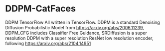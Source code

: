 # DDPM-CatFaces
DDPM TensorFlow
All written in TensorFlow.
DDPM is a standard Denoising Diffusion Probabilistic Model from https://arxiv.org/abs/2006.11239, 
DDPM_CFG includes Classifier Free Guidance, 
SRDiffusion is a super resolution DDPM with a super resolution ResNet low resolution encoder, following https://arxiv.org/abs/2104.14951
